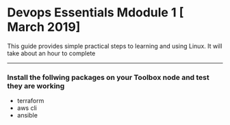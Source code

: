 #  Devops Essentials Mdodule 1 [ March 2019]


This guide provides simple practical steps to learning and using Linux. It will take about an hour to complete

---



###  Install the follwing packages on your Toolbox node and test they are working 
- terraform
- aws cli
- ansible

 




